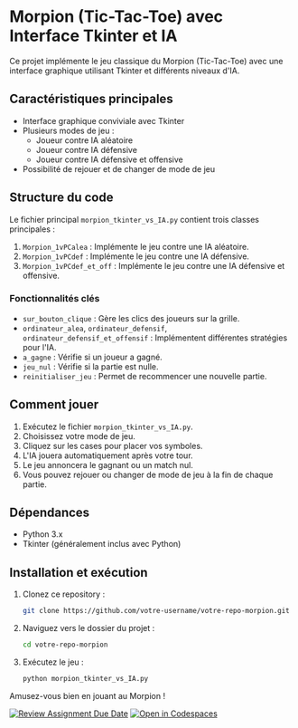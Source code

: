 # Morpion (Tic-Tac-Toe) avec Interface Tkinter et IA

Ce projet implémente le jeu classique du Morpion (Tic-Tac-Toe) avec une interface graphique utilisant Tkinter et différents niveaux d'IA.

## Caractéristiques principales

- Interface graphique conviviale avec Tkinter
- Plusieurs modes de jeu :
  - Joueur contre IA aléatoire
  - Joueur contre IA défensive
  - Joueur contre IA défensive et offensive
- Possibilité de rejouer et de changer de mode de jeu

## Structure du code

Le fichier principal `morpion_tkinter_vs_IA.py` contient trois classes principales :

1. `Morpion_1vPCalea` : Implémente le jeu contre une IA aléatoire.
2. `Morpion_1vPCdef` : Implémente le jeu contre une IA défensive.
3. `Morpion_1vPCdef_et_off` : Implémente le jeu contre une IA défensive et offensive.

### Fonctionnalités clés

- `sur_bouton_clique` : Gère les clics des joueurs sur la grille.
- `ordinateur_alea`, `ordinateur_defensif`, `ordinateur_defensif_et_offensif` : Implémentent différentes stratégies pour l'IA.
- `a_gagne` : Vérifie si un joueur a gagné.
- `jeu_nul` : Vérifie si la partie est nulle.
- `reinitialiser_jeu` : Permet de recommencer une nouvelle partie.

## Comment jouer

1. Exécutez le fichier `morpion_tkinter_vs_IA.py`.
2. Choisissez votre mode de jeu.
3. Cliquez sur les cases pour placer vos symboles.
4. L'IA jouera automatiquement après votre tour.
5. Le jeu annoncera le gagnant ou un match nul.
6. Vous pouvez rejouer ou changer de mode de jeu à la fin de chaque partie.

## Dépendances

- Python 3.x
- Tkinter (généralement inclus avec Python)

## Installation et exécution

1. Clonez ce repository :
   ```bash
   git clone https://github.com/votre-username/votre-repo-morpion.git
   ```
2. Naviguez vers le dossier du projet :
   ```bash
   cd votre-repo-morpion
   ```
3. Exécutez le jeu :
   ```bash
   python morpion_tkinter_vs_IA.py
   ```

Amusez-vous bien en jouant au Morpion !

[![Review Assignment Due Date](https://classroom.github.com/assets/deadline-readme-button-22041afd0340ce965d47ae6ef1cefeee28c7c493a6346c4f15d667ab976d596c.svg)](https://classroom.github.com/a/vv7AS4H3)
[![Open in Codespaces](https://classroom.github.com/assets/launch-codespace-2972f46106e565e64193e422d61a12cf1da4916b45550586e14ef0a7c637dd04.svg)](https://classroom.github.com/open-in-codespaces?assignment_repo_id=17684549)
